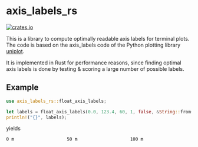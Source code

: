 # axis_labels_rs

[![crates.io](https://img.shields.io/crates/v/axis_labels_rs)](https://crates.io/crates/axis_labels_rs)


This is a library to compute optimally readable axis labels for terminal plots.
The code is based on the axis_labels code of the Python plotting library
[uniplot](https://github.com/olavolav/uniplot).

It is implemented in Rust for performance reasons, since finding optimal axis
labels is done by testing & scoring a large number of possible labels.

## Example

```rust
use axis_labels_rs::float_axis_labels;

let labels = float_axis_labels(0.0, 123.4, 60, 1, false, &String::from(" m"));
println!("{}", labels);
```
yields
```
0 m                    50 m                    100 m
```
